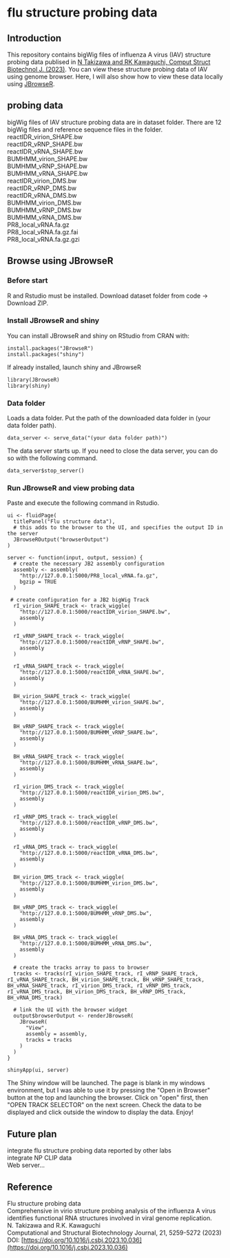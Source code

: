 # flu structure probing data 
## Introduction
This repository contains bigWig files of influenza A virus (IAV) structure probing data publised in [N Takizawa and RK Kawaguchi, Comput Struct Biotechnol J. (2023)](https://www.sciencedirect.com/science/article/pii/S2001037023003926).
You can view these structure probing data of IAV using genome browser.
Here, I will also show how to view these data locally using [JBrowseR](https://gmod.github.io/JBrowseR/index.html).

## probing data
bigWig files of IAV structure probing data are in dataset folder. There are 12 bigWig files and reference sequence files in the folder.  
reactIDR_virion_SHAPE.bw  
reactIDR_vRNP_SHAPE.bw  
reactIDR_vRNA_SHAPE.bw  
BUMHMM_virion_SHAPE.bw  
BUMHMM_vRNP_SHAPE.bw  
BUMHMM_vRNA_SHAPE.bw  
reactIDR_virion_DMS.bw  
reactIDR_vRNP_DMS.bw  
reactIDR_vRNA_DMS.bw  
BUMHMM_virion_DMS.bw  
BUMHMM_vRNP_DMS.bw  
BUMHMM_vRNA_DMS.bw  
PR8_local_vRNA.fa.gz  
PR8_local_vRNA.fa.gz.fai  
PR8_local_vRNA.fa.gz.gzi

## Browse using JBrowseR
### Before start
R and Rstudio must be installed.
Download dataset folder from code -> Download ZIP.

### Install JBrowseR and shiny
You can install JBrowseR and shiny on RStudio from CRAN with:
```
install.packages("JBrowseR")
install.packages("shiny")
```
If already installed, launch shiny and JBrowseR
```
library(JBrowseR)
library(shiny)
```

### Data folder
Loads a data folder. Put the path of the downloaded data folder in (your data folder path).
```
data_server <- serve_data("(your data folder path)")
```
The data server starts up. If you need to close the data server, you can do so with the following command.
```
data_server$stop_server()
```

### Run JBrowseR and view probing data
Paste and execute the following command in Rstudio.
```
ui <- fluidPage(
  titlePanel("Flu structure data"),
  # this adds to the browser to the UI, and specifies the output ID in the server
  JBrowseROutput("browserOutput")
)

server <- function(input, output, session) {
  # create the necessary JB2 assembly configuration
  assembly <- assembly(
    "http://127.0.0.1:5000/PR8_local_vRNA.fa.gz",
    bgzip = TRUE
  )

 # create configuration for a JB2 bigWig Track
  rI_virion_SHAPE_track <- track_wiggle(
    "http://127.0.0.1:5000/reactIDR_virion_SHAPE.bw",
    assembly
  )

  rI_vRNP_SHAPE_track <- track_wiggle(
    "http://127.0.0.1:5000/reactIDR_vRNP_SHAPE.bw",
    assembly
  )

  rI_vRNA_SHAPE_track <- track_wiggle(
    "http://127.0.0.1:5000/reactIDR_vRNA_SHAPE.bw",
    assembly
  )

  BH_virion_SHAPE_track <- track_wiggle(
    "http://127.0.0.1:5000/BUMHMM_virion_SHAPE.bw",
    assembly
  )

  BH_vRNP_SHAPE_track <- track_wiggle(
    "http://127.0.0.1:5000/BUMHMM_vRNP_SHAPE.bw",
    assembly
  )

  BH_vRNA_SHAPE_track <- track_wiggle(
    "http://127.0.0.1:5000/BUMHMM_vRNA_SHAPE.bw",
    assembly
  )

  rI_virion_DMS_track <- track_wiggle(
    "http://127.0.0.1:5000/reactIDR_virion_DMS.bw",
    assembly
  )

  rI_vRNP_DMS_track <- track_wiggle(
    "http://127.0.0.1:5000/reactIDR_vRNP_DMS.bw",
    assembly
  )

  rI_vRNA_DMS_track <- track_wiggle(
    "http://127.0.0.1:5000/reactIDR_vRNA_DMS.bw",
    assembly
  )

  BH_virion_DMS_track <- track_wiggle(
    "http://127.0.0.1:5000/BUMHMM_virion_DMS.bw",
    assembly
  )

  BH_vRNP_DMS_track <- track_wiggle(
    "http://127.0.0.1:5000/BUMHMM_vRNP_DMS.bw",
    assembly
  )

  BH_vRNA_DMS_track <- track_wiggle(
    "http://127.0.0.1:5000/BUMHMM_vRNA_DMS.bw",
    assembly
  )

  # create the tracks array to pass to browser
  tracks <- tracks(rI_virion_SHAPE_track, rI_vRNP_SHAPE_track, rI_vRNA_SHAPE_track, BH_virion_SHAPE_track, BH_vRNP_SHAPE_track, BH_vRNA_SHAPE_track, rI_virion_DMS_track, rI_vRNP_DMS_track, rI_vRNA_DMS_track, BH_virion_DMS_track, BH_vRNP_DMS_track, BH_vRNA_DMS_track)

  # link the UI with the browser widget
  output$browserOutput <- renderJBrowseR(
    JBrowseR(
      "View",
      assembly = assembly,
	  tracks = tracks
    )
  )
}

shinyApp(ui, server)
```
The Shiny window will be launched. The page is blank in my windows environment, but I was able to use it by pressing the "Open in Browser" button at the top and launching the browser. Click on "open" first, then "OPEN TRACK SELECTOR" on the next screen. Check the data to be displayed and click outside the window to display the data. Enjoy!

## Future plan
integrate flu structure probing data reported by other labs  
integrate NP CLIP data  
Web server...

## Reference
Flu structure probing data  
Comprehensive in virio structure probing analysis of the influenza A virus identifies functional RNA structures involved in viral genome replication.  
N. Takizawa and R.K. Kawaguchi  
Computational and Structural Biotechnology Journal, 21, 5259-5272 (2023)
DOI: [https://doi.org/10.1016/j.csbj.2023.10.036](https://doi.org/10.1016/j.csbj.2023.10.036)
